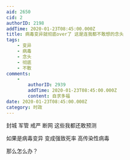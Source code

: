```yaml
---
aid: 2650
cid: 2
authorID: 2198
addTime: 2020-01-23T08:45:00.000Z
title: 病毒变异就彻底over了 这是连我都不敢想的念头
tags:
    - 变异
    - 病毒
    - 念头
    - 彻底
    - 不敢
comments:
    -
        authorID: 2939
        addTime: 2020-01-23T08:45:00.000Z
        content: 自求多福
date: 2020-01-23T08:45:00.000Z
category: 时政
---
```


封城 军管 戒严 断网 这些我都还敢预测

如果是病毒变异 变成强致死率 高传染性病毒

那么怎么办？
